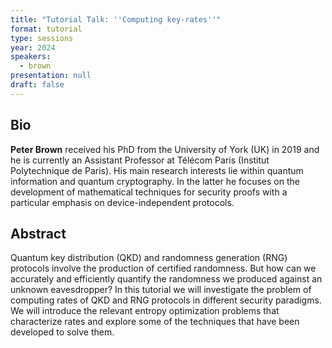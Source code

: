```yaml
---
title: "Tutorial Talk: ''Computing key-rates''"
format: tutorial
type: sessions
year: 2024
speakers:
  - brown
presentation: null
draft: false
---
```

## Bio
**Peter Brown** received his PhD from the University of York (UK) in 2019 and he is currently an Assistant Professor at Télécom Paris (Institut Polytechnique de Paris). His main research interests lie within quantum information and quantum cryptography. In the latter he focuses on the development of mathematical techniques for security proofs with a particular emphasis on device-independent protocols.

## Abstract
Quantum key distribution (QKD) and randomness generation (RNG) protocols involve the production of certified randomness. But how can we accurately and efficiently quantify the randomness we produced against an unknown eavesdropper? In this tutorial we will investigate the problem of computing rates of QKD and RNG protocols in different security paradigms. We will introduce the relevant entropy optimization problems that characterize rates and explore some of the techniques that have been developed to solve them.  



<!-- fields to use above: -->
<!-- videoId: "Vfl9pPh6ipI" -->
<!-- presentation: "/2024/sessions/slides/QCrypt2024InvitedDiamanti.pdf" -->
